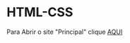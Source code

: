 # HTML-CSS

Para Abrir o site "Principal" clique <a href= "https://luquetas21.github.io/HTML-CSS/Projeto/index.html">AQUI</a>